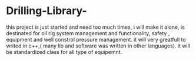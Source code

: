 # Drilling-Library-
this project is just started and need too much times, i will make it alone, 
is destinated for oil rig system management and functionality, safety , equipment and well constrol pressure management.
it will very greatfull to writed in c++,( many lib and software was written in other languages).
it will be standardized class for all type of equipemnt. 
